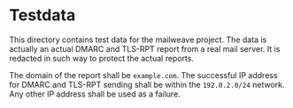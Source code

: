 # Testdata

This directory contains test data for the mailweave project.
The data is actually an actual DMARC and TLS-RPT report from a real mail server.
It is redacted in such way to protect the actual reports.

The domain of the report shall be `example.com`.
The successful IP address for DMARC and TLS-RPT sending shall be within the `192.0.2.0/24` network. Any other IP address shall be used as a failure.
